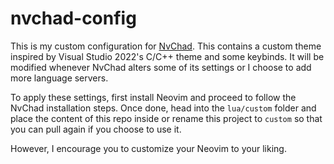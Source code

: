 # nvchad-config

This is my custom configuration for [NvChad](https://nvchad.com/docs/quickstart/install). 
This contains a custom theme inspired by Visual Studio 2022's C/C++ theme and some keybinds. 
It will be modified whenever NvChad alters some of its settings or I choose to add more language servers.

To apply these settings, first install Neovim and proceed to follow the NvChad installation steps.
Once done, head into the ``lua/custom`` folder and place the content of this repo inside or rename this project to ``custom`` so that you can pull again if you choose to use it.

However, I encourage you to customize your Neovim to your liking.
